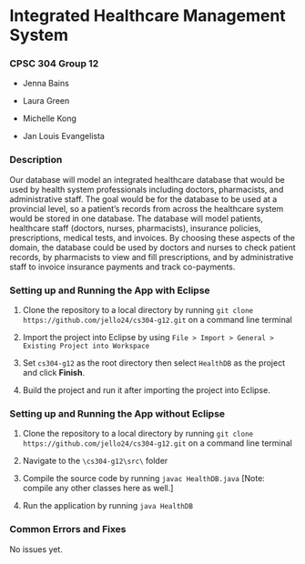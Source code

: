 # Integrated Healthcare Management System
### CPSC 304 Group 12
* Jenna Bains

* Laura Green

* Michelle Kong

* Jan Louis Evangelista

### Description
Our database will model an integrated healthcare database that would be used by health system professionals including doctors, pharmacists, and administrative staff. The goal would be for the database to be used at a provincial level, so a patient’s records from across the healthcare system would be stored in one database. The database will model patients, healthcare staff (doctors, nurses, pharmacists), insurance policies, prescriptions, medical tests, and invoices. By choosing these aspects of the domain, the database could be used by doctors and nurses to check patient records, by pharmacists to view and fill prescriptions, and by administrative staff to invoice insurance payments and track co-payments.  

### Setting up and Running the App with Eclipse

1. Clone the repository to a local directory by running `git clone https://github.com/jello24/cs304-g12.git` on a command line terminal

2. Import the project into Eclipse by using `File > Import > General > Existing Project into Workspace`

3. Set `cs304-g12` as the root directory then select `HealthDB` as the project and click **Finish**.

4. Build the project and run it after importing the project into Eclipse.

### Setting up and Running the App without Eclipse 

1. Clone the repository to a local directory by running `git clone https://github.com/jello24/cs304-g12.git` on a command line terminal

2. Navigate to the `\cs304-g12\src\` folder

3. Compile the source code by running `javac HealthDB.java` [Note: compile any other classes here as well.]

4. Run the application by running `java HealthDB`

### Common Errors and Fixes
No issues yet.
